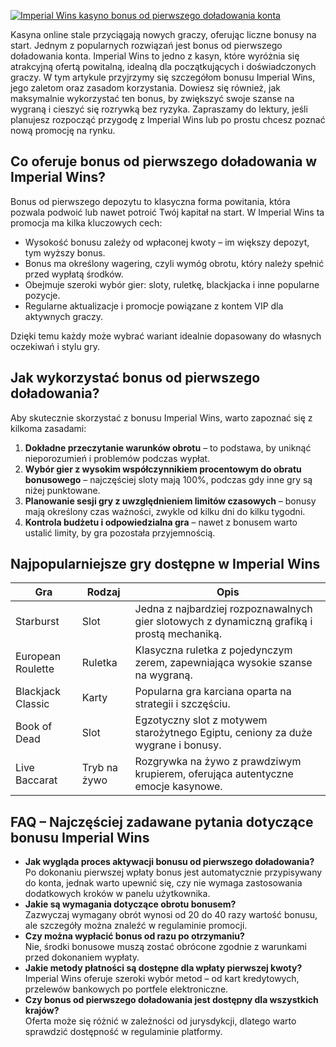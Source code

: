 [![Imperial Wins kasyno bonus od pierwszego doładowania konta](https://123-caf.pages.dev/gitsignup.png)](https://vrmoo.ru/Bt82HjjY)

<p>Kasyna online stale przyciągają nowych graczy, oferując liczne bonusy na start. Jednym z popularnych rozwiązań jest bonus od pierwszego doładowania konta. Imperial Wins to jedno z kasyn, które wyróżnia się atrakcyjną ofertą powitalną, idealną dla początkujących i doświadczonych graczy. W tym artykule przyjrzymy się szczegółom bonusu Imperial Wins, jego zaletom oraz zasadom korzystania. Dowiesz się również, jak maksymalnie wykorzystać ten bonus, by zwiększyć swoje szanse na wygraną i cieszyć się rozrywką bez ryzyka. Zapraszamy do lektury, jeśli planujesz rozpocząć przygodę z Imperial Wins lub po prostu chcesz poznać nową promocję na rynku.</p>  <h2>Co oferuje bonus od pierwszego doładowania w Imperial Wins?</h2> <p>Bonus od pierwszego depozytu to klasyczna forma powitania, która pozwala podwoić lub nawet potroić Twój kapitał na start. W Imperial Wins ta promocja ma kilka kluczowych cech:</p> <ul> <li>Wysokość bonusu zależy od wpłaconej kwoty – im większy depozyt, tym wyższy bonus.</li> <li>Bonus ma określony wagering, czyli wymóg obrotu, który należy spełnić przed wypłatą środków.</li> <li>Obejmuje szeroki wybór gier: sloty, ruletkę, blackjacka i inne popularne pozycje.</li> <li>Regularne aktualizacje i promocje powiązane z kontem VIP dla aktywnych graczy.</li> </ul> <p>Dzięki temu każdy może wybrać wariant idealnie dopasowany do własnych oczekiwań i stylu gry.</p>  <h2>Jak wykorzystać bonus od pierwszego doładowania?</h2> <p>Aby skutecznie skorzystać z bonusu Imperial Wins, warto zapoznać się z kilkoma zasadami:</p> <ol> <li><strong>Dokładne przeczytanie warunków obrotu</strong> – to podstawa, by uniknąć nieporozumień i problemów podczas wypłat.</li> <li><strong>Wybór gier z wysokim współczynnikiem procentowym do obratu bonusowego</strong> – najczęściej sloty mają 100%, podczas gdy inne gry są niżej punktowane.</li> <li><strong>Planowanie sesji gry z uwzględnieniem limitów czasowych</strong> – bonusy mają określony czas ważności, zwykle od kilku dni do kilku tygodni.</li> <li><strong>Kontrola budżetu i odpowiedzialna gra</strong> – nawet z bonusem warto ustalić limity, by gra pozostała przyjemnością.</li> </ol>  <h2>Najpopularniejsze gry dostępne w Imperial Wins</h2> <table> <thead> <tr> <th>Gra</th> <th>Rodzaj</th> <th>Opis</th> </tr> </thead> <tbody> <tr> <td>Starburst</td> <td>Slot</td> <td>Jedna z najbardziej rozpoznawalnych gier slotowych z dynamiczną grafiką i prostą mechaniką.</td> </tr> <tr> <td>European Roulette</td> <td>Ruletka</td> <td>Klasyczna ruletka z pojedynczym zerem, zapewniająca wysokie szanse na wygraną.</td> </tr> <tr> <td>Blackjack Classic</td> <td>Karty</td> <td>Popularna gra karciana oparta na strategii i szczęściu.</td> </tr> <tr> <td>Book of Dead</td> <td>Slot</td> <td>Egzotyczny slot z motywem starożytnego Egiptu, ceniony za duże wygrane i bonusy.</td> </tr> <tr> <td>Live Baccarat</td> <td>Tryb na żywo</td> <td>Rozgrywka na żywo z prawdziwym krupierem, oferująca autentyczne emocje kasynowe.</td> </tr> </tbody> </table>  <h2>FAQ – Najczęściej zadawane pytania dotyczące bonusu Imperial Wins</h2> <ul> <li><strong>Jak wygląda proces aktywacji bonusu od pierwszego doładowania?</strong><br>Po dokonaniu pierwszej wpłaty bonus jest automatycznie przypisywany do konta, jednak warto upewnić się, czy nie wymaga zastosowania dodatkowych kroków w panelu użytkownika.</li> <li><strong>Jakie są wymagania dotyczące obrotu bonusem?</strong><br>Zazwyczaj wymagany obrót wynosi od 20 do 40 razy wartość bonusu, ale szczegóły można znaleźć w regulaminie promocji.</li> <li><strong>Czy można wypłacić bonus od razu po otrzymaniu?</strong><br>Nie, środki bonusowe muszą zostać obrócone zgodnie z warunkami przed dokonaniem wypłaty.</li> <li><strong>Jakie metody płatności są dostępne dla wpłaty pierwszej kwoty?</strong><br>Imperial Wins oferuje szeroki wybór metod – od kart kredytowych, przelewów bankowych po portfele elektroniczne.</li> <li><strong>Czy bonus od pierwszego doładowania jest dostępny dla wszystkich krajów?</strong><br>Oferta może się różnić w zależności od jurysdykcji, dlatego warto sprawdzić dostępność w regulaminie platformy.</li> </ul>